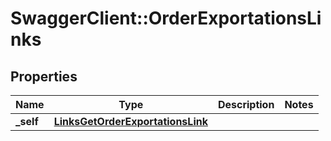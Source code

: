 # SwaggerClient::OrderExportationsLinks

## Properties
Name | Type | Description | Notes
------------ | ------------- | ------------- | -------------
**_self** | [**LinksGetOrderExportationsLink**](LinksGetOrderExportationsLink.md) |  | 


